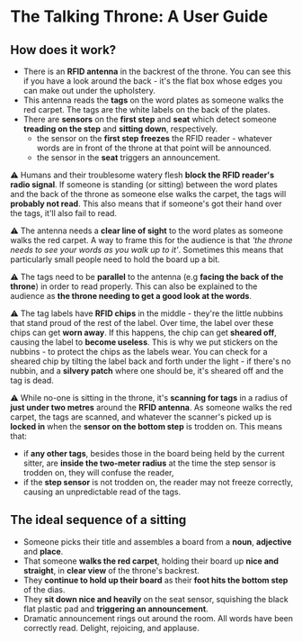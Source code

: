 # The Talking Throne: A User Guide

## How does it work?

* There is an __RFID antenna__ in the backrest of the throne. You can see this if you have a look around the back - it's the flat box whose edges you can make out under the upholstery.
* This antenna reads the __tags__ on the word plates as someone walks the red carpet. The tags are the white labels on the back of the plates.
* There are __sensors__ on the __first step__ and __seat__ which detect someone __treading on the step__ and __sitting down__, respectively. 
  * the sensor on the __first step__ __freezes__ the RFID reader - whatever words are in front of the throne at that point will be announced.
  * the sensor in the __seat__ triggers an announcement.

⚠️ Humans and their troublesome watery flesh __block the RFID reader's radio signal__. If someone is standing (or sitting) between the word plates and the back of the throne as someone else walks the carpet, the tags will __probably not read__. This also means that if someone's got their hand over the tags, it'll also fail to read.

⚠️ The antenna needs a __clear line of sight__ to the word plates as someone walks the red carpet. A way to frame this for the audience is that _'the throne needs to see your words as you walk up to it'_. Sometimes this means that particularly small people need to hold the board up a bit.

⚠️ The tags need to be __parallel__ to the antenna (e.g __facing the back of the throne__) in order to read properly. This can also be explained to the audience as **the throne needing to get a good look at the words**.

⚠️ The tag labels have __RFID chips__ in the middle - they're the little nubbins that stand proud of the rest of the label. Over time, the label over these chips can get __worn away__. If this happens, the chip can get __sheared off__, causing the label to __become useless__. This is why we put stickers on the nubbins - to protect the chips as the labels wear. You can check for a sheared chip by tilting the label back and forth under the light - if there's no nubbin, and a __silvery patch__ where one should be, it's sheared off and the tag is dead.

⚠️ While no-one is sitting in the throne, it's __scanning for tags__ in a radius of __just under two metres__ around the __RFID antenna__. As someone walks the red carpet, the tags are scanned, and whatever the scanner's picked up is __locked in__ when the __sensor on the bottom step__ is trodden on. This means that:
 * if __any other tags__, besides those in the board being held by the current sitter, are __inside the two-meter radius__ at the time the step sensor is trodden on, they will confuse the reader,
 * if the __step sensor__ is not trodden on, the reader may not freeze correctly, causing an unpredictable read of the tags.

## The ideal sequence of a sitting
* Someone picks their title and assembles a board from a __noun__, __adjective__ and __place__.
* That someone __walks the red carpet__, holding their board up __nice and straight__, in __clear view__ of the throne's backrest.
* They __continue to hold up their board__ as their __foot hits the bottom step__ of the dias.
* They __sit down nice and heavily__ on the seat sensor, squishing the black flat plastic pad and __triggering an announcement__.
* Dramatic announcement rings out around the room. All words have been correctly read. Delight, rejoicing, and applause.
